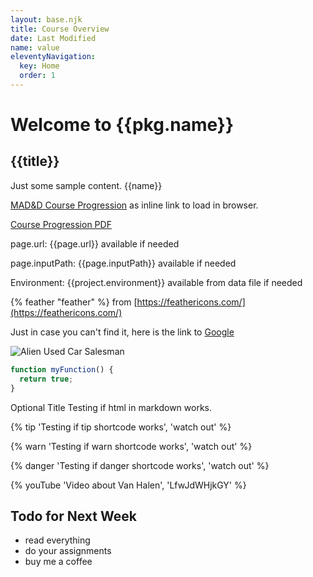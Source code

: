 ```yaml
---
layout: base.njk
title: Course Overview
date: Last Modified
name: value
eleventyNavigation:
  key: Home
  order: 1
---
```


# Welcome to {{pkg.name}}

## {{title}}

Just some sample content. {{name}}

[MAD&D Course Progression](/assets/MAD&D-Course-Progression.pdf) as inline link to load in browser.

<a href="/assets/MAD&D-Course-Progression.pdf" download>Course Progression PDF</a>

page.url: {{page.url}} available if needed

page.inputPath: {{page.inputPath}} available if needed

Environment: {{project.environment}} available from data file if needed

{% feather "feather" %} from [https://feathericons.com/](https://feathericons.com/)

Just in case you can't find it, here is the link to [Google](http://google.ca)

![Alien Used Car Salesman](/img/get-you-into-this-ufo.png)

```js
function myFunction() {
  return true;
}
```

<div class="tip">
  <span class="ttl">Optional Title</span>
  Testing if html in markdown works.
</div>

{% tip 'Testing if tip shortcode works', 'watch out' %}

{% warn 'Testing if warn shortcode works', 'watch out' %}

{% danger 'Testing if danger shortcode works', 'watch out' %}

{% youTube 'Video about Van Halen', 'LfwJdWHjkGY' %}

## Todo for Next Week

- read everything
- do your assignments
- buy me a coffee
